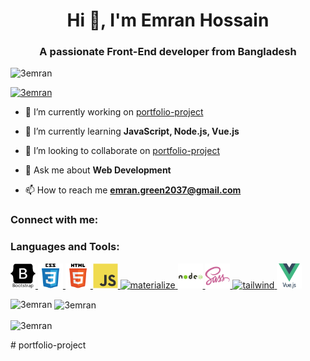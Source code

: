 <h1 align="center">Hi 👋, I'm Emran Hossain</h1>
<h3 align="center">A passionate Front-End developer from Bangladesh</h3>

<p align="left"> <img src="https://komarev.com/ghpvc/?username=3emran&label=Profile%20views&color=0e75b6&style=flat" alt="3emran" /> </p>

<p align="left"> <a href="https://github.com/ryo-ma/github-profile-trophy"><img src="https://github-profile-trophy.vercel.app/?username=3emran" alt="3emran" /></a> </p>

- 🔭 I’m currently working on [portfolio-project](https://github.com/3Emran/portfolio-project/tree/main)

- 🌱 I’m currently learning **JavaScript, Node.js, Vue.js**

- 👯 I’m looking to collaborate on [portfolio-project](https://github.com/3Emran/portfolio-project/tree/main)

- 💬 Ask me about **Web Development**

- 📫 How to reach me **emran.green2037@gmail.com**

<h3 align="left">Connect with me:</h3>
<p align="left">
</p>

<h3 align="left">Languages and Tools:</h3>
<p align="left"> <a href="https://getbootstrap.com" target="_blank" rel="noreferrer"> <img src="https://raw.githubusercontent.com/devicons/devicon/master/icons/bootstrap/bootstrap-plain-wordmark.svg" alt="bootstrap" width="40" height="40"/> </a> <a href="https://www.w3schools.com/css/" target="_blank" rel="noreferrer"> <img src="https://raw.githubusercontent.com/devicons/devicon/master/icons/css3/css3-original-wordmark.svg" alt="css3" width="40" height="40"/> </a> <a href="https://www.w3.org/html/" target="_blank" rel="noreferrer"> <img src="https://raw.githubusercontent.com/devicons/devicon/master/icons/html5/html5-original-wordmark.svg" alt="html5" width="40" height="40"/> </a> <a href="https://developer.mozilla.org/en-US/docs/Web/JavaScript" target="_blank" rel="noreferrer"> <img src="https://raw.githubusercontent.com/devicons/devicon/master/icons/javascript/javascript-original.svg" alt="javascript" width="40" height="40"/> </a> <a href="https://materializecss.com/" target="_blank" rel="noreferrer"> <img src="https://raw.githubusercontent.com/prplx/svg-logos/5585531d45d294869c4eaab4d7cf2e9c167710a9/svg/materialize.svg" alt="materialize" width="40" height="40"/> </a> <a href="https://nodejs.org" target="_blank" rel="noreferrer"> <img src="https://raw.githubusercontent.com/devicons/devicon/master/icons/nodejs/nodejs-original-wordmark.svg" alt="nodejs" width="40" height="40"/> </a> <a href="https://sass-lang.com" target="_blank" rel="noreferrer"> <img src="https://raw.githubusercontent.com/devicons/devicon/master/icons/sass/sass-original.svg" alt="sass" width="40" height="40"/> </a> <a href="https://tailwindcss.com/" target="_blank" rel="noreferrer"> <img src="https://www.vectorlogo.zone/logos/tailwindcss/tailwindcss-icon.svg" alt="tailwind" width="40" height="40"/> </a> <a href="https://vuejs.org/" target="_blank" rel="noreferrer"> <img src="https://raw.githubusercontent.com/devicons/devicon/master/icons/vuejs/vuejs-original-wordmark.svg" alt="vuejs" width="40" height="40"/> </a> </p>

<p><img align="left" src="https://github-readme-stats.vercel.app/api/top-langs?username=3emran&show_icons=true&locale=en&layout=compact" alt="3emran" /></p>

<p>&nbsp;<img align="center" src="https://github-readme-stats.vercel.app/api?username=3emran&show_icons=true&locale=en" alt="3emran" /></p>

<p><img align="center" src="https://github-readme-streak-stats.herokuapp.com/?user=3emran&" alt="3emran" /></p>
# portfolio-project
